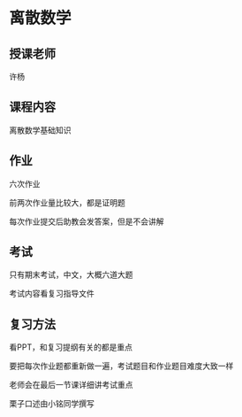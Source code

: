 # 离散数学

## 授课老师

许杨

## 课程内容

离散数学基础知识

## 作业

六次作业

前两次作业量比较大，都是证明题

每次作业提交后助教会发答案，但是不会讲解

## 考试

只有期末考试，中文，大概六道大题

考试内容看复习指导文件

## 复习方法

看PPT，和复习提纲有关的都是重点

要把每次作业题都重新做一遍，考试题目和作业题目难度大致一样

老师会在最后一节课详细讲考试重点



栗子口述由小铭同学撰写
